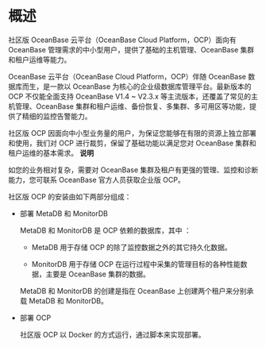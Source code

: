 概述 
=======================

社区版 OceanBase 云平台（OceanBase Cloud Platform，OCP）面向有 OceanBase 管理需求的中小型用户，提供了基础的主机管理、OceanBase 集群和租户运维等能力。

OceanBase 云平台（OceanBase Cloud Platform，OCP）伴随 OceanBase 数据库而生，是一款以 OceanBase 为核心的企业级数据库管理平台。最新版本的 OCP 不仅能全面支持 OceanBase V1.4 \~ V2.3.x 等主流版本，还覆盖了常见的主机管理、OceanBase 集群和租户运维、备份恢复、多集群、多可用区等功能，提供了精细的监控告警能力。

社区版 OCP 因面向中小型业务量的用户，为保证您能够在有限的资源上独立部署和使用，我们对 OCP 进行裁剪，保留了基础功能以满足您对 OceanBase 集群和租户运维的基本需求。
**说明**



如您的业务相对复杂，需要对 OceanBase 集群及租户有更强的管理、监控和诊断能力，您可联系 OceanBase 官方人员获取企业版 OCP。

社区版 OCP 的安装由如下两部分组成：

* 部署 MetaDB 和 MonitorDB

  MetaDB 和 MonitorDB 是 OCP 依赖的数据库，其中 ：
  * MetaDB 用于存储 OCP 的除了监控数据之外的其它持久化数据。

    
  
  * MonitorDB 用于存储 OCP 在运行过程中采集的管理目标的各种性能数据，主要是 OceanBase 集群的数据。

    
  

  

  MetaDB 和 MonitorDB 的创建是指在 OceanBase 上创建两个租户来分别承载 MetaDB 和 MonitorDB。
  

* 部署 OCP

  社区版 OCP 以 Docker 的方式运行，通过脚本来实现部署。
  



